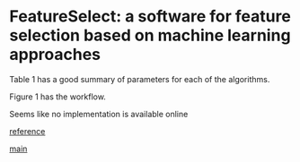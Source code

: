 # FeatureSelect: a software for feature selection based on machine learning approaches



Table 1 has a good summary of parameters for each of the algorithms.

Figure 1 has the workflow.

Seems like no implementation is available online



[reference](2.11.md)


[main](../README.md)